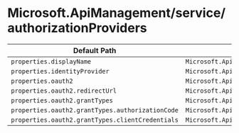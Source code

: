 # Microsoft.ApiManagement/service/authorizationProviders

| Default Path | Alias |
|---|---|
| `properties.displayName` | `Microsoft.ApiManagement/service/authorizationProviders/displayName` |
| `properties.identityProvider` | `Microsoft.ApiManagement/service/authorizationProviders/identityProvider` |
| `properties.oauth2` | `Microsoft.ApiManagement/service/authorizationProviders/oauth2` |
| `properties.oauth2.redirectUrl` | `Microsoft.ApiManagement/service/authorizationProviders/oauth2.redirectUrl` |
| `properties.oauth2.grantTypes` | `Microsoft.ApiManagement/service/authorizationProviders/oauth2.grantTypes` |
| `properties.oauth2.grantTypes.authorizationCode` | `Microsoft.ApiManagement/service/authorizationProviders/oauth2.grantTypes.authorizationCode` |
| `properties.oauth2.grantTypes.clientCredentials` | `Microsoft.ApiManagement/service/authorizationProviders/oauth2.grantTypes.clientCredentials` |

